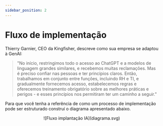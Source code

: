 ```yaml
---
sidebar_position: 2
---
```

# Fluxo de implementação
Thierry Garnier, CEO da Kingfisher, descreve como sua empresa se adaptou à GenAI: 
>"No início, restringimos todo o acesso ao ChatGPT e a modelos de linguagem grandes similares, e recebemos muitas reclamações. Mas é preciso confiar nas pessoas e ter princípios claros. Então, trabalhamos em conjunto entre funções, incluindo RH e TI, e gradualmente fornecemos acesso, estabelecemos regras e oferecemos treinamento obrigatório sobre as melhores práticas e perigos - e esses princípios nos permitiram ter um caminho a seguir."

Para que você tenha a referência de como um processo de implementação pode ser estruturado construí o diagrama apresentado abaixo.

<center>
![Fluxo implantação IA](diagrama.svg)
</center>